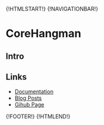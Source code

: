 {!HTMLSTART!}
{!NAVIGATIONBAR!}

# CoreHangman

## Intro 

## Links

* [Documentation](./doxygen/index.html)
* [Blog Posts](./posts/)
* [Gihub Page](https://www.github.com/AmazingCow-Game-Core/CoreHangman/)


{!FOOTER!}
{!HTMLEND!}
